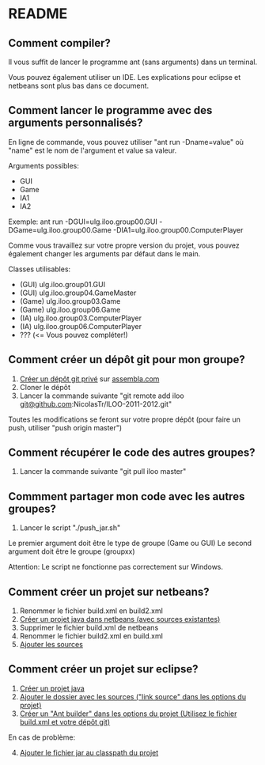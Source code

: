 README
======

Comment compiler?
-----------------

Il vous suffit de lancer le programme ant (sans arguments) dans un terminal.

Vous pouvez également utiliser un IDE. Les explications pour eclipse et netbeans sont plus bas dans ce document.

Comment lancer le programme avec des arguments personnalisés?
-------------------------------------------------------------

En ligne de commande, vous pouvez utiliser "ant run -Dname=value" où "name" est le nom
de l'argument et value sa valeur. 

Arguments possibles:
* GUI
* Game
* IA1
* IA2

Exemple:
ant run -DGUI=ulg.iloo.group00.GUI -DGame=ulg.iloo.group00.Game -DIA1=ulg.iloo.group00.ComputerPlayer

Comme vous travaillez sur votre propre version du projet, vous pouvez également changer les arguments par défaut dans le main.

Classes utilisables:
* (GUI) ulg.iloo.group01.GUI
* (GUI) ulg.iloo.group04.GameMaster
* (Game) ulg.iloo.group03.Game
* (Game) ulg.iloo.group06.Game
* (IA) ulg.iloo.group03.ComputerPlayer
* (IA) ulg.iloo.group06.ComputerPlayer
* ??? (<= Vous pouvez compléter!)

Comment créer un dépôt git pour mon groupe?
-------------------------------------------

1. [Créer un dépôt git privé][6] sur [assembla.com][7]
2. Cloner le dépôt
3. Lancer la commande suivante "git remote add iloo git@github.com:NicolasTr/ILOO-2011-2012.git"

Toutes les modifications se feront sur votre propre dépôt (pour faire un push, utiliser "push origin master")

Comment récupérer le code des autres groupes?
---------------------------------------------

1. Lancer la commande suivante "git pull iloo master"

Commment partager mon code avec les autres groupes?
---------------------------------------------------

1. Lancer le script "./push_jar.sh"

Le premier argument doit être le type de groupe (Game ou GUI)
Le second argument doit être le groupe (groupxx)

Attention: Le script ne fonctionne pas correctement sur Windows.

Comment créer un projet sur netbeans?
-------------------------------------

1. Renommer le fichier build.xml en build2.xml
2. [Créer un projet java dans netbeans (avec sources existantes)][4]
3. Supprimer le fichier build.xml de netbeans
4. Renommer le fichier build2.xml en build.xml
5. [Ajouter les sources][5]

Comment créer un projet sur eclipse?
------------------------------------

1. [Créer un projet java][1]
2. [Ajouter le dossier avec les sources ("link source" dans les options du projet)][2]
3. [Créer un "Ant builder" dans les options du projet (Utilisez le fichier build.xml et votre dépôt git)][3]

En cas de problème:

4. [Ajouter le fichier jar au classpath du projet][8]

[1]: http://dl.dropbox.com/u/14582957/iloo/01.png
[2]: http://dl.dropbox.com/u/14582957/iloo/02.png
[3]: http://dl.dropbox.com/u/14582957/iloo/03.png
[4]: http://dl.dropbox.com/u/14582957/iloo/04.png
[5]: http://dl.dropbox.com/u/14582957/iloo/05.png
[6]: http://dl.dropbox.com/u/14582957/iloo/06.png
[7]: http://http://www.assembla.com/
[8]: http://dl.dropbox.com/u/14582957/iloo/08.png
[9]: http://code.google.com/p/msysgit/

